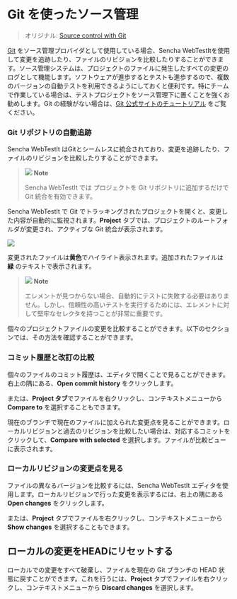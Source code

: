 # Git を使ったソース管理

> オリジナル: [Source control with Git](https://docs.sencha.com/webtestit/guides/advanced-topics/source-control-with-git.html)

[Git](https://git-scm.com/) をソース管理プロバイダとして使用している場合、Sencha WebTestItを使用して変更を追跡したり、ファイルのリビジョンを比較したりすることができます。ソース管理システムは、プロジェクトのファイルに発生したすべての変更のログとして機能します。ソフトウェアが進歩するとテストも進歩するので、複数のバージョンの自動テストを利用できるようにしておくと便利です。特にチームで作業している場合は、テストプロジェクトをソース管理下に置くことを強くお勧めします。Git の経験がない場合は、[Git 公式サイトのチュートリアル](https://git-scm.com/docs/gittutorial) をご覧ください。

### Git リポジトリの自動追跡

Sencha WebTestIt はGitとシームレスに統合されており、変更を追跡したり、ファイルのリビジョンを比較したりすることができます。

> ![](https://docs.sencha.com/webtestit/guides/images/note-icon.png) **Note**
> 
> Sencha WebTestIt では プロジェクトを Git リポジトリに追加するだけで Git 統合を有効できます。

Sencha WebTestIt で Git でトラッキングされたプロジェクトを開くと、変更した内容が自動的に監視されます。**Project** タブでは、プロジェクトのルートフォルダが変更され、アクティブな Git 統合が表示されます。

![](https://docs.sencha.com/webtestit/guides/images/git-integration.png)

変更されたファイルは**黄色**でハイライト表示されます。追加されたファイルは **緑** のテキストで表示されます。

> ![](https://docs.sencha.com/webtestit/guides/images/note-icon.png) **Note**
> 
> エレメントが見つからない場合、自動的にテストに失敗する必要はありません。しかし、信頼性の高いテストを実行するためには、エレメントに対して堅牢なセレクタを持つことが非常に重要です。

個々のプロジェクトファイルの変更を比較することができます。以下のセクションでは、その方法を確認することができます。

### コミット履歴と改訂の比較

個々のファイルのコミット履歴は、エディタで開くことで見ることができます。右上の隅にある、**Open commit history** をクリックします。

または、**Project タブ**でファイルを右クリックし、コンテキストメニューから **Compare to** を選択することもできます。

現在のブランチで現在のファイルに加えられた変更点を見ることができます。ローカルリビジョンと過去のリビジョンを比較したい場合は、対応するコミットをクリックして、**Compare with selected** を選択します。ファイルが比較ビューに表示されます。

### ローカルリビジョンの変更点を見る

ファイルの異なるバージョンを比較するには、Sencha WebTestIt エディタを使用します。ローカルリビジョンで行った変更を表示するには、右上の隅にある **Open changes** をクリックします。

または、**Project** タブでファイルを右クリックし、コンテキストメニューから **Show changes** を選択することもできます。

## ローカルの変更をHEADにリセットする

ローカルでの変更をすべて破棄し、ファイルを現在の Git ブランチの HEAD 状態に戻すことができます。これを行うには、**Project** タブでファイルを右クリックし、コンテキストメニューから **Discard changes** を選択します。
